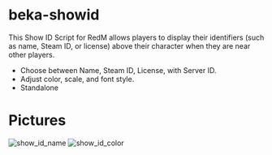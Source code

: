 # beka-showid
 This Show ID Script for RedM allows players to display their identifiers (such as name, Steam ID, or license) above their character when they are near other players.

- Choose between Name, Steam ID, License, with Server ID.
- Adjust color, scale, and font style.
- Standalone

# Pictures
![show_id_name](https://github.com/user-attachments/assets/481f8f3e-ce07-4e49-bd10-d0db9dcf7415)
![show_id_color](https://github.com/user-attachments/assets/30d2f4c7-03cc-4f65-b3b0-943efa145ddd)
